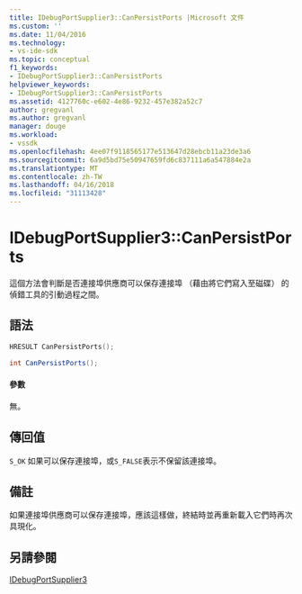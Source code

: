 ```yaml
---
title: IDebugPortSupplier3::CanPersistPorts |Microsoft 文件
ms.custom: ''
ms.date: 11/04/2016
ms.technology:
- vs-ide-sdk
ms.topic: conceptual
f1_keywords:
- IDebugPortSupplier3::CanPersistPorts
helpviewer_keywords:
- IDebugPortSupplier3::CanPersistPorts
ms.assetid: 4127760c-e602-4e86-9232-457e382a52c7
author: gregvanl
ms.author: gregvanl
manager: douge
ms.workload:
- vssdk
ms.openlocfilehash: 4ee07f9118565177e513647d28ebcb11a23de3a6
ms.sourcegitcommit: 6a9d5bd75e50947659fd6c837111a6a547884e2a
ms.translationtype: MT
ms.contentlocale: zh-TW
ms.lasthandoff: 04/16/2018
ms.locfileid: "31113428"
---
```

# <a name="idebugportsupplier3canpersistports"></a>IDebugPortSupplier3::CanPersistPorts
這個方法會判斷是否連接埠供應商可以保存連接埠 （藉由將它們寫入至磁碟） 的偵錯工具的引動過程之間。  
  
## <a name="syntax"></a>語法  
  
```cpp  
HRESULT CanPersistPorts();  
```  
  
```csharp  
int CanPersistPorts();  
```  
  
#### <a name="parameters"></a>參數  
 無。  
  
## <a name="return-value"></a>傳回值  
 `S_OK` 如果可以保存連接埠，或`S_FALSE`表示不保留該連接埠。  
  
## <a name="remarks"></a>備註  
 如果連接埠供應商可以保存連接埠，應該這樣做，終結時並再重新載入它們時再次具現化。  
  
## <a name="see-also"></a>另請參閱  
 [IDebugPortSupplier3](../../../extensibility/debugger/reference/idebugportsupplier3.md)